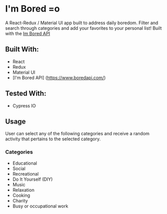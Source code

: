 
# I'm Bored =o

A React-Redux / Material UI app built to address daily boredom. Filter and search through categories and add your favorites to your personal list! Built with the [Im Bored API](https://www.boredapi.com/)

## Built With:
* React
* Redux
* Material UI
* [I'm Bored API] (https://www.boredapi.com/)

## Tested With:
* Cypress IO

## Usage

User can select any of the following categories and receive a random activity that pertains to the selected category.

### Categories

* Educational
* Social
* Recreational
* Do It Yourself (DIY)
* Music
* Relaxation
* Cooking
* Charity
* Busy or occupational work
